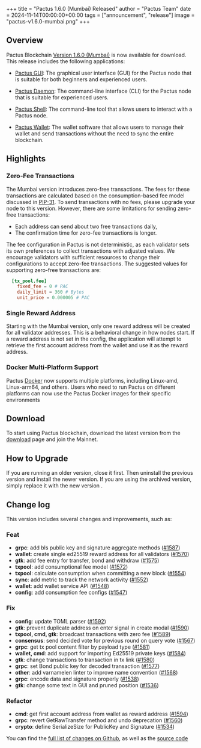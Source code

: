 +++
title = "Pactus 1.6.0 (Mumbai) Released"
author = "Pactus Team"
date = 2024-11-14T00:00:00+00:00
tags = ["announcement", "release"]
image = "pactus-v1.6.0-mumbai.png"
+++

## Overview

Pactus Blockchain [Version 1.6.0 (Mumbai)](https://github.com/pactus-project/pactus/releases/tag/v1.6.0)
is now available for download.
This release includes the following applications:

- [Pactus GUI](https://docs.pactus.org/get-started/pactus-gui/):
  The graphical user interface (GUI) for the Pactus node that is suitable
  for both beginners and experienced users.

- [Pactus Daemon](https://docs.pactus.org/get-started/pactus-daemon/):
  The command-line interface (CLI) for the Pactus node that is suitable for experienced users.

- [Pactus Shell](https://docs.pactus.org/tutorials/pactus-shell/):
  The command-line tool that allows users to interact with a Pactus node.

- [Pactus Wallet](https://docs.pactus.org/tutorials/pactus-wallet/):
  The wallet software that allows users to manage their wallet and send transactions
  without the need to sync the entire blockchain.

## Highlights

### Zero-Fee Transactions

The Mumbai version introduces zero-free transactions.
The fees for these transactions are calculated based on
the consumption-based fee model discussed in [PIP-31](https://pips.pactus.org/PIPs/pip-31).
To send transactions with no fees, please upgrade your node to this version.
However, there are some limitations for sending zero-free transactions:

- Each address can send about two free transactions daily,
- The confirmation time for zero-fee transactions is longer.

The fee configuration in Pactus is not deterministic,
as each validator sets its own preferences to collect transactions with adjusted values.
We encourage validators with sufficient resources to
change their configurations to accept zero-fee transactions.
The suggested values for supporting zero-free transactions are:

```toml
  [tx_pool.fee]
    fixed_fee = 0 # PAC
    daily_limit = 360 # Bytes
    unit_price = 0.000005 # PAC
```

### Single Reward Address

Starting with the Mumbai version, only one reward address will be created for all validator addresses.
This is a behavioral change in how nodes start.
If a reward address is not set in the config, the application will attempt to
retrieve the first account address from the wallet and use it as the reward address.

### Docker Multi-Platform Support

Pactus [Docker](https://hub.docker.com/r/pactus/pactus/tags)
now supports multiple platforms, including Linux-amd, Linux-arm64, and others.
Users who need to run Pactus on different platforms can now use
the Pactus Docker images for their specific environments

## Download

To start using Pactus blockchain, download the latest version from the [download](/download)
page and join the Mainnet.

## How to Upgrade

If you are running an older version, close it first.
Then uninstall the previous version and install the newer version.
If you are using the archived version, simply replace it with the new version .

## Change log

This version includes several changes and improvements, such as:

### Feat

- **grpc**: add bls public key and signature aggregate methods ([#1587](https://github.com/pactus-project/pactus/pull/1587))
- **wallet**: create single ed25519 reward address for all validators ([#1570](https://github.com/pactus-project/pactus/pull/1570))
- **gtk**: add fee entry for transfer, bond and withdraw ([#1575](https://github.com/pactus-project/pactus/pull/1575))
- **txpool**: add consumptional fee model ([#1572](https://github.com/pactus-project/pactus/pull/1572))
- **txpool**: calculate consumption when committing a new block ([#1554](https://github.com/pactus-project/pactus/pull/1554))
- **sync**: add metric to track the network activity ([#1552](https://github.com/pactus-project/pactus/pull/1552))
- **wallet**: add wallet service API ([#1548](https://github.com/pactus-project/pactus/pull/1548))
- **config**: add consumption fee configs ([#1547](https://github.com/pactus-project/pactus/pull/1547))

### Fix

- **config**: update TOML parser ([#1592](https://github.com/pactus-project/pactus/pull/1592))
- **gtk**: prevent duplicate address on enter signal in create modal ([#1590](https://github.com/pactus-project/pactus/pull/1590))
- **txpool, cmd, gtk**: broadcast transactions with zero fee ([#1589](https://github.com/pactus-project/pactus/pull/1589))
- **consensus**: send decided vote for previous round on query vote ([#1567](https://github.com/pactus-project/pactus/pull/1567))
- **grpc**: get tx pool content filter by payload type ([#1581](https://github.com/pactus-project/pactus/pull/1581))
- **wallet, cmd**: add support for importing Ed25519 private keys ([#1584](https://github.com/pactus-project/pactus/pull/1584))
- **gtk**: change transactions to transaction in tx link ([#1580](https://github.com/pactus-project/pactus/pull/1580))
- **grpc**: set Bond public key for decoded transaction ([#1577](https://github.com/pactus-project/pactus/pull/1577))
- **other**: add varnamelen linter to improve name convention ([#1568](https://github.com/pactus-project/pactus/pull/1568))
- **grpc**: encode data and signature properly ([#1538](https://github.com/pactus-project/pactus/pull/1538))
- **gtk**: change some text in GUI and pruned position ([#1536](https://github.com/pactus-project/pactus/pull/1536))

### Refactor

- **cmd**: get first account address from wallet as reward address ([#1594](https://github.com/pactus-project/pactus/pull/1594))
- **grpc**: revert GetRawTransfer method and undo deprecation ([#1560](https://github.com/pactus-project/pactus/pull/1560))
- **crypto**: define SerializeSize for PublicKey and Signature ([#1534](https://github.com/pactus-project/pactus/pull/1534))

You can find the [full list of changes on Github](https://github.com/pactus-project/pactus/compare/v1.5.0...v1.6.0),
as well as the [source code](https://github.com/pactus-project/pactus/releases/tag/v1.6.0)

